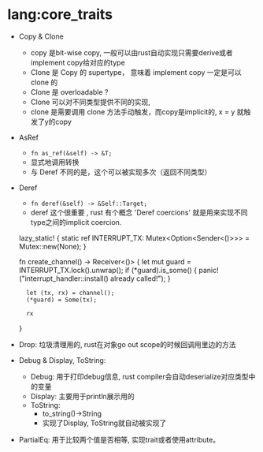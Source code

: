 # lang:core_traits

* Copy & Clone
    * copy 是bit-wise copy, 一般可以由rust自动实现只需要derive或者implement copy给对应的type
    * Clone 是 Copy 的 supertype， 意味着 implement copy 一定是可以 clone 的
    * Clone 是 overloadable ?
    * Clone 可以对不同类型提供不同的实现, 
    * clone 是需要调用 clone 方法手动触发，而copy是implicit的, x = y 就触发了y的copy


* AsRef

    * `fn as_ref(&self) -> &T;` 
    * 显式地调用转换
    * 与 Deref 不同的是，这个可以被实现多次（返回不同类型）


* Deref
    * `fn deref(&self) -> &Self::Target;`
    * deref 这个很重要 , rust 有个概念 'Deref coercions' 就是用来实现不同type之间的implicit coercion.


    lazy_static! {
        static ref INTERRUPT_TX: Mutex<Option<Sender<()>>> = Mutex::new(None);
    }

    fn create_channel() -> Receiver<()> {
        let mut guard = INTERRUPT_TX.lock().unwrap();
        if (*guard).is_some() {
            panic!("interrupt_handler::install() already called!");
        }

        let (tx, rx) = channel();
        (*guard) = Some(tx);

        rx
    }

* Drop: 垃圾清理用的, rust在对象go out scope的时候回调用里边的方法

* Debug & Display, ToString:
    * Debug: 用于打印debug信息, rust compiler会自动deserialize对应类型中的变量
    * Display: 主要用于println展示用的
    * ToString: 
        * to_string()->String
        * 实现了Display, ToString就自动被实现了

* PartialEq: 用于比较两个值是否相等, 实现trait或者使用attribute。